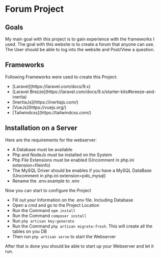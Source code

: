 # Forum Project
## Goals
My main goal with this project is to gain experience with the frameworks I used. The goal with this website is to create a forum that anyone can use. The User should be able to log into the website and Post/View a question. 
## Frameworks
Following Frameworks were used to create this Project:

<ul>
    <li> [Laravel](https://laravel.com/docs/9.x)</li>
    <li>[Laravel Brezze](https://laravel.com/docs/9.x/starter-kits#breeze-and-inertia)</li>
    <li>[InertiaJs](https://inertiajs.com/)</li>
    <li>[VueJs](https://vuejs.org/)</li>
    <li>[Tailwindcss](https://tailwindcss.com/)</li>
</ul>

## Installation on a Server
Here are the requirements for the webserver:
<ul>
    <li>A Database must be available</li>
    <li>Php and NodeJs must be installed on the System</li>
    <li>Php File Extensions must be enabled (Uncomment in php.ini extension=fileinfo)</li>
    <li>The MySQL Driver should be enables if you have a MySQL DataBase (Uncomment in php.ini extension=pdo_mysql)</li>
    <li>Rename the .env.example to .env</li>
    
</ul>

Now you can start to configure the Project
<ul>
    <li>Fill out your Information on the .env file. Including Database</li>
    <li>Open a cmd and go to the Project Location</li>
    <li>Run the Command <code>npm install</code></li>
    <li>Run the Command <code>composer install</code></li>
    <li>Run <code>php artisan key:generate</code></li>
    <li>Run the Command <code>php artisan migrate:fresh</code>. This will create all the tables on you DB</li>
    <li>Then run <code>php artisan serve</code> to start the Webserver</li>
</ul>

After that is done you should be able to start up your Webserver and let it run.
